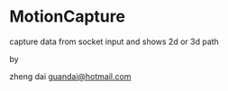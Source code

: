 MotionCapture
=============

capture data from socket input   and shows 2d or 3d path

by

zheng dai
guandai@hotmail.com